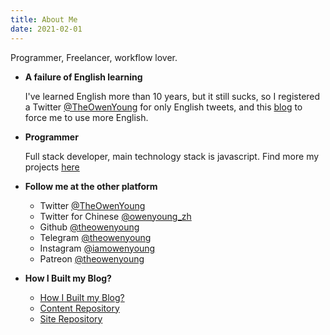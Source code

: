 ```yaml
---
title: About Me
date: 2021-02-01
---
```


Programmer, Freelancer, workflow lover.

- **A failure of English learning**

  I've learned English more than 10 years, but it still sucks, so I registered a Twitter [@TheOwenYoung](https://twitter.com/TheOwenYoung) for only English tweets, and this [blog](https://blog.owenyoung.com) to force me to use more English.

- **Programmer**

  Full stack developer, main technology stack is javascript. Find more my projects [here](/projects)

- **Follow me at the other platform**

  - Twitter [@TheOwenYoung](https://twitter.com/TheOwenYoung)
  - Twitter for Chinese [@owenyoung_zh](https://twitter.com/owenyoung_zh)
  - Github [@theowenyoung](https://github.com/theowenyoung)
  - Telegram [@theowenyoung](https://t.me/theowenyoung)
  - Instagram [@iamowenyoung](https://www.instagram.com/iamowenyoung/)
  - Patreon [@theowenyoung](https://www.patreon.com/theowenyoung)

- **How I Built my Blog?**

  - [How I Built my Blog?](https://blog.owenyoung.com/en/posts/how-i-built-my-blog/)
  - [Content Repository](https://github.com/theowenyoung/story)
  - [Site Repository](https://github.com/theowenyoung/theowenyoung.github.io)

